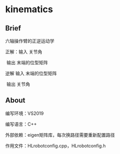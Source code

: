 # kinematics

## Brief

六轴操作臂的正逆运动学

正解：输入  关节角

​            输出  末端的位型矩阵

逆解     输入  末端的位型矩阵

​            输出	关节角

## About

编写环境：VS2019

编写语言：C++

外部依赖：eigen矩阵库，每次换路径需要重新配置路径

作用文件：HLrobotconfig.cpp，HLrobotconfig.h
